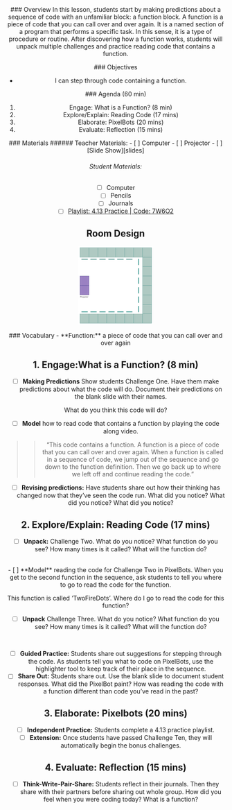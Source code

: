 <header class='header' title='Discovering Functions' subtitle='Lesson 4.13'/>

<notable>
<iconp src='/icons/activity.png'>### Overview</iconp>
In this lesson, students start by making predictions about a sequence of code with an unfamiliar block: a function block. A function is a piece of code that you can call over and over again. It is a named section of a program that performs a specific task. In this sense, it is a type of procedure or routine. After discovering how a function works, students will unpack multiple challenges and practice reading code that contains a function.

<iconp src='/icons/objectives.png'>### Objectives</iconp>
- I can step through code containing a function.

<iconp src='/icons/agenda.png'>### Agenda (60 min)</iconp>
1. Engage: What is a Function? (8 min)
1. Explore/Explain: Reading Code (17 mins)
1. Elaborate: PixelBots (20 mins)
1. Evaluate: Reflection (15 mins)

<note>
<iconp src='/icons/materials.png'>### Materials</iconp>
###### Teacher Materials:
- [ ] Computer
- [ ] Projector
- [ ] [Slide Show][slides]

###### Student Materials:
- [ ] Computer
- [ ] Pencils
- [ ] Journals
- [ ] [Playlist: 4.13 Practice | Code: 7W6O2][playlist]

</note>

## Room Design
![room](/images/layout-online.png)

<note>
<iconp src='/icons/vocab.png'>### Vocabulary</iconp>
- **Function:** a piece of code that you can call over and over again
</note>

<pagebreak/>

## 1. Engage:What is a Function? (8 min)
- [ ] **Making Predictions** Show students Challenge One. Have them make predictions about what the code will do. Document their predictions on the blank slide with their names.

<iconp type='question'>What do you think this code will do?</iconp>
<br/>

- [ ] **Model** how to read code that contains a function by playing the code along video.
>>“This code contains a function. A function is a piece of code that you can call over and over again. When a function is called in a sequence of code, we jump out of the sequence and go down to the function definition. Then we go back up to where we left off and continue reading the code.”

- [ ] **Revising predictions:** Have students share out how their thinking has changed now that they’ve seen the code run.
<iconp type='question'>What did you notice?</iconp>
<iconp type='question'>What did you notice?</iconp>
<iconp type='question'>What did you notice?</iconp>

## 2. Explore/Explain: Reading Code (17 mins)

- [ ] **Unpack:** Challenge Two.
<iconp type='question'> What do you notice?</iconp>
<iconp type='question'>What function do you see?</iconp>
<iconp type='question'>How many times is it called?</iconp>
<iconp type='question'>What will the function do?</iconp>

<br/>
- [ ] **Model** reading the code for Challenge Two in PixelBots. When you get to the second function in the sequence, ask students to tell you where to go to read the code for the function.

<iconp type='question'>This function is called ‘TwoFireDots’. Where do I go to read the code for this function?
</iconp>
<br/>

- [ ] **Unpack** Challenge Three.
<iconp type='question'> What do you notice?</iconp>
<iconp type='question'>What function do you see?</iconp>
<iconp type='question'>How many times is it called?</iconp>
<iconp type='question'>What will the function do?</iconp>
<br/>

- [ ] **Guided Practice:** Students share out suggestions for stepping through the code. As students tell you what to code on PixelBots, use the highlighter tool to keep track of their place in the sequence.
- [ ] **Share Out:** Students share out. Use the blank slide to document student responses.
<iconp type='question'>What did the PixelBot paint?</iconp>
<iconp type='question'>How was reading the code with a function different than code you’ve read in the past?</iconp>

## 3. Elaborate: Pixelbots (20 mins)

- [ ] **Independent Practice:** Students complete a 4.13 practice playlist.
- [ ] **Extension:** Once students have passed Challenge Ten, they will automatically begin the bonus challenges.

## 4. Evaluate: Reflection (15 mins)
- [ ] **Think-Write-Pair-Share:** Students reflect in their journals. Then they share with their partners before sharing out whole group.
<iconp type='question'>How did you feel when you were coding today?</iconp>
<iconp type='question'>What is a function?</iconp>


</notable>

[slides]: https://docs.google.com/presentation/d/1Lfcmsq1cXu2kRZPxjMrBSv4k-tOFzib6u-2raWe6tTQ/edit?usp=sharing
[playlist]: http://www.pixelbots.io/7W6O2
